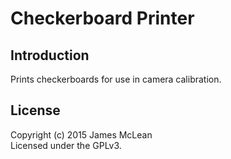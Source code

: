 # Checkerboard Printer

## Introduction
Prints checkerboards for use in camera calibration.

## License
Copyright (c) 2015 James McLean  
Licensed under the GPLv3.
